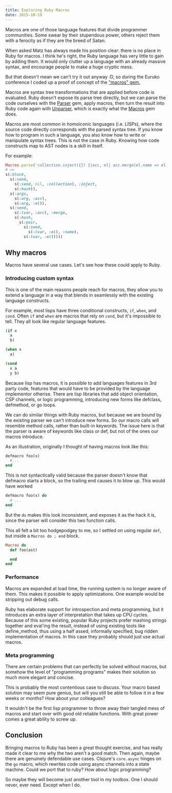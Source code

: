 ```yaml
---
title: Exploring Ruby Macros
date: 2015-10-19
---
```


Macros are one of those language features that divide programmer communities. Some swear by their stupendous power, others reject them with a ferocity as if they are the breed of Satan.

When asked Matz has always made his position clear: there is no place in Ruby for macros. I think he's right, the Ruby language has very little to gain by adding them. It would only clutter up a language with an already massive syntax, and encourage people to make a huge cryptic mess.

But that doesn't mean we can't try it out anyway :D, so during the Euruko conference I coded up a proof of concept of the ["macros" gem.](https://github.com/plexus/macros)

Macros are syntax tree transformations that are applied before code is evaluated. Ruby doesn't expose its parse tree directly, but we can parse the code ourselves with the [Parser](https://github.com/whitequark/parser) gem, apply macros, then turn the result into Ruby code again with [Unparser](https://github.com/mbj/unparser), which is exactly what the [Macros](https://github.com/plexus/macros) gem does.

Macros are most common in homoiconic languages (i.e. LISPs), where the source code directly corresponds with the parsed syntax tree. If you know how to program in such a language, you also know how to write or manipulate syntax trees. This is not the case in Ruby. Knowing how code constructs map to AST nodes is a skill in itself.

For example:

``` ruby
Macros.parse('collection.inject({}) {|acc, el| acc.merge(el.name => el) }')
# =>
s(:block,
  s(:send,
    s(:send, nil, :collection), :inject,
    s(:hash)),
  s(:args,
    s(:arg, :acc),
    s(:arg, :el)),
  s(:send,
    s(:lvar, :acc), :merge,
    s(:hash,
      s(:pair,
        s(:send,
          s(:lvar, :el), :name),
        s(:lvar, :el)))))
```

## Why macros

Macros have several use cases. Let's see how these could apply to Ruby.

### Introducing custom syntax

This is one of the main reasons people reach for macros, they allow you to extend a language in a way that blends in seamlessly with the existing language constructs.

For example, most lisps have three conditional constructs, `if`, `when`, and `cond`. Often `if` and `when` are macros that rely on `cond`, but it's impossible to tell. They all look like regular language features.

``` lisp
(if x
  a
  b)

(when x
  a)

(cond
  x a
  y b)
```

Because lisp has macros, it is possible to add languages features in 3rd party code, features that would have to be provided by the language implementor otherise. There are lisp libraries that add object orientation, CSP channels, or logic programming, introducing new forms like defclass, defmethod, or go loops.

We can do similar things with Ruby macros, but because we are bound by the existing parser we can't introduce new forms. So our macro calls will resemble method calls, rather than built-in keywords. The issue here is that the parser is aware of keywords like class or def, but not of the ones our macros introduce.

As an illustration, originally I thought of having macros look like this:

``` ruby
defmacro foo(x)
  #...
end
```

This is not syntactically valid because the parser doesn't know that defmacro starts a block, so the trailing end causes it to blow up. This would have worked

``` ruby
defmacro foo(x) do
  # ...
end
```

But the `do` makes this look inconsistent, and exposes it as the hack it is, since the parser will consider this two function calls.

This all felt a bit too hodgepodgey to me, so I settled on using regular `def`, but inside a `Macros do ; end` block.

``` ruby
Macros do
  def foo(ast)

  end
end
```

### Performance

Macros are expanded at load time, the running system is no longer aware of them. This makes it possible to apply optimizations. One example would be stripping out debug calls.

Ruby has elaborate support for introspection and meta programming, but it introduces an extra layer of interpretation that takes up CPU cycles. Because of this some existing, popular Ruby projects prefer mashing strings together and eval'ing the result, instead of using existing tools like define_method, thus using a half assed, informally specified, bug ridden implementation of macros. In this case they probably should just use actual macros.

### Meta programming

There are certain problems that can perfectly be solved without macros, but somehow the level of "programming programs" makes their solution so much more elegant and concise.

This is probably the most contentious case to discuss. Your macro based solution may seem pure genius, but will you still be able to follow it in a few weeks or months? How about your colleagues?

It wouldn't be the first lisp programmer to throw away their tangled mess of macros and start over with good old reliable functions. With great power comes a great ability to screw up.

## Conclusion

Bringing macros to Ruby has been a great thought exercise, and has really made it clear to me why the two aren't a good match. Then again, maybe there are genuinely defendable use cases. Clojure's `core.async` hinges on the `go` macro, which rewrites code using async channels into a state machine. Could we port that to ruby? How about logic programming?

So maybe they will become just another tool in my toolbox. One I should never, ever need. Except when I do.
